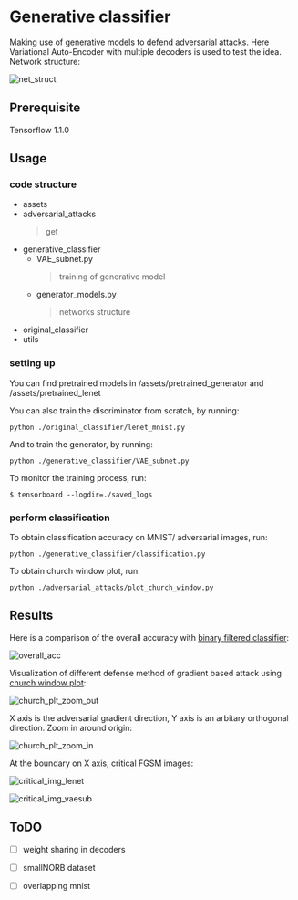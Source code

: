 # Generative classifier
Making use of generative models to defend adversarial attacks. 
Here Variational Auto-Encoder with multiple decoders is used to test the idea.
Network structure:

![net_struct](../master/assets/net_struct.png)

## Prerequisite
Tensorflow 1.1.0

## Usage

### code structure
* assets
* adversarial_attacks
  > get 
* generative_classifier
    * VAE_subnet.py
      > training of generative model
    * generator_models.py
      > networks structure
* original_classifier
* utils

### setting up
You can find pretrained models in 
/assets/pretrained_generator and /assets/pretrained_lenet

You can also train the discriminator from scratch, by running:

`python ./original_classifier/lenet_mnist.py` 

And to train the generator, by running:

`python ./generative_classifier/VAE_subnet.py` 

To monitor the training process, run:

```
$ tensorboard --logdir=./saved_logs
```

### perform classification

To obtain classification accuracy on MNIST/ adversarial images, run:

`python ./generative_classifier/classification.py` 

To obtain church window plot, run:

`python ./adversarial_attacks/plot_church_window.py` 


## Results
Here is a comparison of the overall accuracy with [binary filtered classifier](https://arxiv.org/abs/1704.01155):

![overall_acc](../master/assets/imgs/overall_acc.png)

Visualization of different defense method of gradient based attack using 
[church window plot](https://arxiv.org/abs/1611.02770):

![church_plt_zoom_out](../master/assets/imgs/church_plot_s4_g1.png)

X axis is the adversarial gradient direction, Y axis is an arbitary orthogonal direction.
Zoom in around origin:

![church_plt_zoom_in](../master/assets/imgs/church_plot_s0.8_g1.png)

 
At the boundary on X axis, critical FGSM images:

![critical_img_lenet](../master/assets/imgs/critical_img_lenet.png)

![critical_img_vaesub](../master/assets/imgs/critical_img_vaesub.png)

## ToDO

-[ ] weight sharing in decoders

-[ ] smallNORB dataset

-[ ] overlapping mnist 